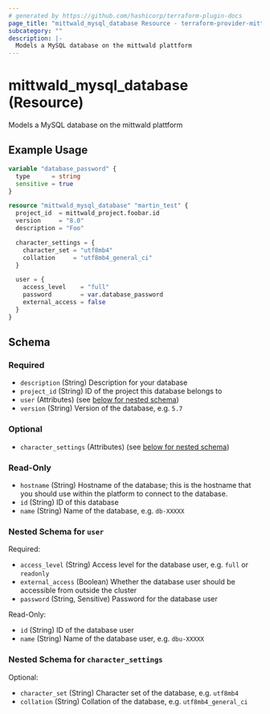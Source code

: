 ```yaml
---
# generated by https://github.com/hashicorp/terraform-plugin-docs
page_title: "mittwald_mysql_database Resource - terraform-provider-mittwald"
subcategory: ""
description: |-
  Models a MySQL database on the mittwald plattform
---
```


# mittwald_mysql_database (Resource)

Models a MySQL database on the mittwald plattform

## Example Usage

```terraform
variable "database_password" {
  type      = string
  sensitive = true
}

resource "mittwald_mysql_database" "martin_test" {
  project_id  = mittwald_project.foobar.id
  version     = "8.0"
  description = "Foo"

  character_settings = {
    character_set = "utf8mb4"
    collation     = "utf8mb4_general_ci"
  }

  user = {
    access_level    = "full"
    password        = var.database_password
    external_access = false
  }
}
```

<!-- schema generated by tfplugindocs -->
## Schema

### Required

- `description` (String) Description for your database
- `project_id` (String) ID of the project this database belongs to
- `user` (Attributes) (see [below for nested schema](#nestedatt--user))
- `version` (String) Version of the database, e.g. `5.7`

### Optional

- `character_settings` (Attributes) (see [below for nested schema](#nestedatt--character_settings))

### Read-Only

- `hostname` (String) Hostname of the database; this is the hostname that you should use within the platform to connect to the database.
- `id` (String) ID of this database
- `name` (String) Name of the database, e.g. `db-XXXXX`

<a id="nestedatt--user"></a>
### Nested Schema for `user`

Required:

- `access_level` (String) Access level for the database user, e.g. `full` or `readonly`
- `external_access` (Boolean) Whether the database user should be accessible from outside the cluster
- `password` (String, Sensitive) Password for the database user

Read-Only:

- `id` (String) ID of the database user
- `name` (String) Name of the database user, e.g. `dbu-XXXXX`


<a id="nestedatt--character_settings"></a>
### Nested Schema for `character_settings`

Optional:

- `character_set` (String) Character set of the database, e.g. `utf8mb4`
- `collation` (String) Collation of the database, e.g. `utf8mb4_general_ci`

